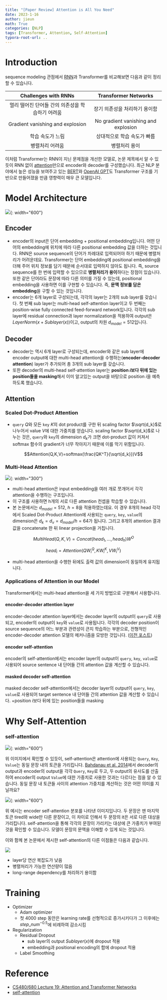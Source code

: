 ```yaml
---
title: "[Paper Review] Attention is All You Need"
date: 2023-1-16
author: jieun
math: True
categories: [NLP]
tags: [Transformer, Attention, Self-Attention]
typora-root-url: ..
---
```


# Introduction

sequence modeling 관점에서 [RNN](https://jieun121070.github.io/posts/Language-Model-n-gram%EC%97%90%EC%84%9C-RNN%EC%9C%BC%EB%A1%9C%EC%9D%98-%EB%B0%9C%EC%A0%84/)과 Transformer를 비교해보면 다음과 같이 정리할 수 있습니다.

|               Challenges with RNNs               |        Transformer Networks         |
| :----------------------------------------------: | :---------------------------------: |
| 멀리 떨어진 단어들 간의 의존성을 학습하기 어려움 |    장기 의존성을 처리하기 용이함    |
|         Gradient vanishing and explosion         | No gradient vanishing and explosion |
|                 학습 속도가 느림                 |     상대적으로 학습 속도가 빠름     |
|                 병렬처리 어려움                  |            병렬처리 용이            |

이처럼 Transformer는 RNN이 지닌 문제점을 개선한 모델로, 논문 제목에서 알 수 있듯이 RNN 없이 [attention](https://jieun121070.github.io/posts/%EA%B8%B0%EA%B3%84%EB%B2%88%EC%97%AD-%EB%B6%84%EC%95%BC%EC%97%90%EC%84%9C%EC%9D%98-RNN/)만으로 encoder와 decoder를 구성했습니다. 최근 NLP 분야에서 높은 성능을 보여주고 있는 [BERT](https://jieun121070.github.io/posts/BERT/)와 [OpenAI GPT](https://jieun121070.github.io/posts/Paper-Review-Improving-Language-Understanding/)도 Transformer 구조를 기반으로 만들어졌을 만큼 영향력이 매우 큰 모델입니다.

# Model Architecture

![](/assets/img/transformer/transformer.jpg){: width="600"}

## Encoder

- encoder의 input은 단어 embedding + positional embedding입니다. 어떤 단어의 embedding에 위치에 따라 다른 positional embedding 값을 더하는 것입니다. RNN은 source sequence의 단어가 차례대로 입력되어야 하기 때문에 병렬처리가 어려운데요. Transformer는 단어 embedding에 positional embedding을 더해 주어 위치 정보를 담기 때문에 순서대로 입력하지 않아도 됩니다. 즉, source sequence를 한 번에 입력할 수 있으므로 **병렬처리가 용이**하다는 장점이 있습니다. 또한 같은 단어라도 문장에 따라 다른 의미를 가질 수 있는데, positional embedding을 사용하면 이를 구현할 수 있습니다. 즉, **문맥 정보를 담은 embedding**을 구할 수 있는 것입니다.
- encoder는 6개 layer로 구성되는데, 각각의 layer는 2개의 sub layer를 갖습니다. 첫 번째 sub layer는 multi-head self-attention layer이고 두 번째는 position-wise fully connected feed-forward network입니다. 각각의 sub layer에 residual connection과 layer normalization을 적용하여 output은 $LayerNorm(x+Sublayer(x))$이고, output의 차원 $d_{model}=512$입니다.

## Decoder
- decoder는 역시 6개 layer로 구성되는데, encoder와 같은 sub layer에 encoder output에 대한 multi-head attention을 수행하는(**encoder-decoder attention**) layer가 추가되어 총 3개의 sub layer를 갖습니다.
- 또한 decoder의 multi-head self-attention layer는 **position $i$보다 뒤에 있는 position들을 masking**해서 이미 알고있는 output을 바탕으로 position $i$을 예측하도록 했습니다.

## Attention
### Scaled Dot-Product Attention
- `query` $Q$와 모든 `key` $K$의 dot product를 구한 뒤 scaling factor $\sqrt{d_k}$로 나누어서 value $V$에 대한 가중치를 얻습니다. scaling factor $\sqrt{d_k}$로 나누는 것은, `query`와 `key`의 dimension $d_k$가 크면 dot-product  값이 커져서 softmax 함수의 gradient가 너무 작아지기 때문에 이를 막기 위함입니다.

$$Attention(Q,K,V)=softmax(\frac{QK^T}{\sqrt{d_k}})V$$

### Multi-Head Attention

![](/assets/img/transformer/multi-head.jpg){: width="300"}

- multi-head attention은 input embedding을 여러 개로 쪼개어서 각각 attention을 수행하는 구조입니다.
- 이 구조를 사용하면 h개의 서로 다른 attention 컨셉을 학습할 수 있습니다.
- 본 논문에서는 $d_{model}=512$, $h=8$을 적용하였는데요. 이 경우 8개의 head 각각에서 Scaled Dot-Product Attention에 사용되는 `query`, `key`, `value`의 dimension은 $d_k=d_v=d_{model}/h=64$가 됩니다. 그리고 8개의 attention 결과 값을 concatenate 한 뒤 linear projection을 거칩니다.

$$MultiHead(Q,K,V)=Concat(head_1,…,head_h)W^O$$

$$head_i=Attention(QW_i^Q, KW_i^K,VW_i^V)$$

- multi-head attention을 수행한 뒤에도 출력 값의 dimension이 동일하게 유지됩니다.

### Applications of Attention in our Model
Transformer에서는 multi-head attention을 세 가지 방법으로 구분해서 사용합니다.
#### encoder-decoder attention layer
encoder-decoder attention layer에서는 decoder layer의 output이 `query`로 사용되고, encoder의 output이 `key`와 `value`로 사용됩니다. 각각의 decoder position이 source sequence의 어느 부분과 관련성이 큰지 학습하는 부분으로, 전형적인 encoder-decoder attention 모델의 메커니즘을 모방한 것입니다. ([이전 포스트](https://jieun121070.github.io/posts/기계번역-분야에서의-RNN/))
#### encoder self-attention
encoder의 self-attention에서는 encoder layer의 output이 `query`, `key`, `value`로 사용되어 source sentence 내 단어들 간의 attention 값을 계산할 수 있습니다.
#### **masked** decoder self-attention
masked decoder self-attention에서는 decoder layer의 output이 `query`, `key`, `value`로 사용되어 target sentence 내 단어들 간의 attention 값을 계산할 수 있습니다. +position $i$보다 뒤에 있는 position들을 masking

# Why Self-Attention
### self-attention

![](/assets/img/transformer/self-attention-mechanism.jpg){: width="600"}

위 이미지에서 확인할 수 있듯이, self-attention은 attention에 사용되는 `Query`, `Key`, `Value`는 동일 문장 내의 토큰을 가리킵니다. [Bahdanau et al. 2014](https://arxiv.org/pdf/1409.0473.pdf)에서 decoder의 output과 encoder의 output을 각각 `Query`, `Key`로 두고, 두 output의 유사도를 산출하여 encoder의 output `Value`에 대한 가중치로 사용한 것과는 다르다는 점을 알 수 있습니다. 동일 문장 내 토큰들 사이의 attention 가중치를 계산하는 것은 어떤 의미를 지닐까요?

![](/assets/img/transformer/self-attention-ex.jpg){: width="600"}

위 예시는 encoder self-attention 분포를 나타낸 이미지입니다. 두 문장은 맨 마지막 토큰 tired와 wide만 다른 문장이고, 이 차이로 인해서 두 문장의 it은 서로 다른 대상을 가리킵니다. self-attention을 통해 각각의 문장이 가리키는 대상에 큰 가중치가 부여된 것을 확인할 수 있습니다. 모델이 문장의 문맥을 이해할 수 있게 되는 것입니다.

이와 함께 본 논문에서 제시한 self-attention의 다른 이점들은 다음과 같습니다.

![](/assets/img/transformer/self-attention.jpg)

- layer당 연산 복잡도가 낮음
- 병렬처리가 가능한 연산량이 많음
- long-range dependency를 처리하기 용이함

# Training
- Optimizer
  - Adam optimizer
  - 첫 4000 step 동안은 learning rate를 선형적으로 증가시키다가 그 이후에는 $step\_num^{-0.5}$에 비례하여 감소시킴
- Regularization
  - Residual Dropout
    - sub layer의 output $Sublayer(x)$에 dropout 적용
    - embedding과 positional encoding의 합에 dropout 적용
  - Label Smoothing

# Reference
- [CS480/680 Lecture 19: Attention and Transformer Networks](https://www.youtube.com/watch?v=OyFJWRnt_AY)
- [self-attention](https://towardsai.net/p/nlp/getting-meaning-from-text-self-attention-step-by-step-video)
